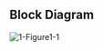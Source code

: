 ## Block Diagram

![1-Figure1-1](https://user-images.githubusercontent.com/101192229/168405037-25b3a4d1-c37c-4018-a1e8-62227fddb26e.png)
